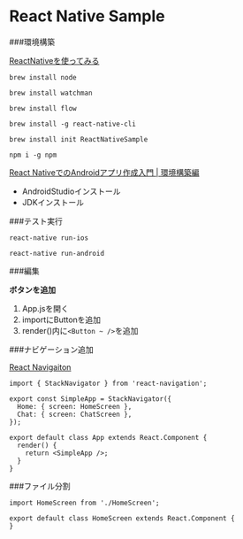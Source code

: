 # React Native Sample

###環境構築

[ReactNativeを使ってみる](https://qiita.com/kurohune538/items/fb9f5ff0b005a39fcc27)

```
brew install node
```

```
brew install watchman
```

```
brew install flow
```

```
brew install -g react-native-cli
```

```
brew install init ReactNativeSample
```

```
npm i -g npm
```

[React NativeでのAndroidアプリ作成入門 | 環境構築編](https://www.utali.io/entry/2017/05/09/165330)

- AndroidStudioインストール
- JDKインストール

###テスト実行

```
react-native run-ios
```

```
react-native run-android
```

###編集

**ボタンを追加**
1. App.jsを開く
2. importにButtonを追加
3. render()内に```<Button ~ />```を追加

###ナビゲーション追加

[React Navigaiton](https://reactnavigation.org/docs/intro/)

```
import { StackNavigator } from 'react-navigation';
```

```
export const SimpleApp = StackNavigator({
  Home: { screen: HomeScreen },
  Chat: { screen: ChatScreen },
});

export default class App extends React.Component {
  render() {
    return <SimpleApp />;
  }
}
```

###ファイル分割

```
import HomeScreen from './HomeScreen';
```

```
export default class HomeScreen extends React.Component {
}
```